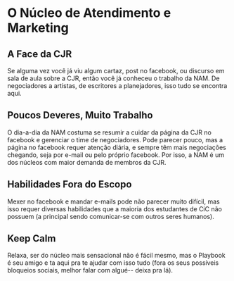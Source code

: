 # O Núcleo de Atendimento e Marketing

## A Face da CJR

Se alguma vez você já viu algum cartaz, post no facebook, ou discurso em sala de aula sobre a CJR, então você já conheceu o trabalho da NAM. De negociadores a artistas, de escritores a planejadores, isso tudo se encontra aqui.

## Poucos Deveres, Muito Trabalho

O dia-a-dia da NAM costuma se resumir a cuidar da página da CJR no facebook e gerenciar o time de negociadores. Pode parecer pouco, mas a página no facebook requer atenção diária, e sempre têm mais negociações chegando, seja por e-mail ou pelo próprio facebook. Por isso, a NAM é um dos núcleos com maior demanda de membros da CJR.

## Habilidades Fora do Escopo

Mexer no facebook e mandar e-mails pode não parecer muito difícil, mas isso requer diversas habilidades que a maioria dos estudantes de CiC não possuem (a principal sendo comunicar-se com outros seres humanos).

## Keep Calm

Relaxa, ser do núcleo mais sensacional não é fácil mesmo, mas o Playbook é seu amigo e ta aqui pra te ajudar com isso tudo (fora os seus possíveis bloqueios sociais, melhor falar com algué-- deixa pra lá).
